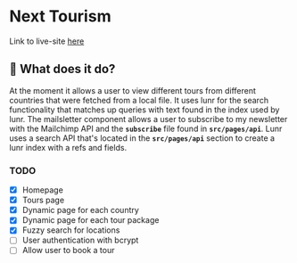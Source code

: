 # Next Tourism
Link to live-site [here](http://next-tourism.vercel.app/)

## 🔎 What does it do?

At the moment it allows a user to view different tours from different countries that were fetched from a local file. It uses lunr for the search functionality that matches up queries with text found in the index used by lunr. The mailsletter component allows a user to subscribe to my newsletter with the Mailchimp API and the **`subscribe`** file found in **`src/pages/api`**. Lunr uses a search API that's located in the **`src/pages/api`** section to create a lunr index with a refs and fields. 

### TODO

- [x] Homepage
- [x] Tours page
- [x] Dynamic page for each country 
- [x] Dynamic page for each tour package 
- [x] Fuzzy search for locations
- [ ] User authentication with bcrypt
- [ ] Allow user to book a tour